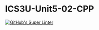 # ICS3U-Unit5-02-CPP

[![GitHub's Super Linter](https://github.com/michael-clermont1/ICS3U-Unit5-02-CPP/workflows/GitHub's%20Super%20Linter/badge.svg)](https://github.com/michael-clermont1/ICS3U-Unit5-02-CPP/actions)
